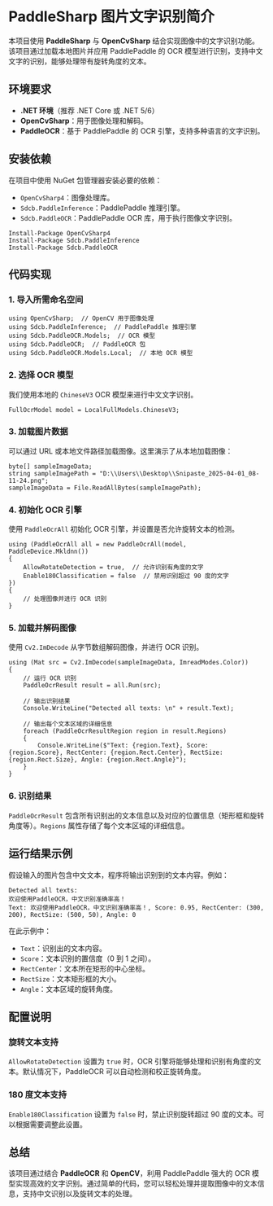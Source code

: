# PaddleSharp 图片文字识别简介

本项目使用 **PaddleSharp** 与 **OpenCvSharp** 结合实现图像中的文字识别功能。该项目通过加载本地图片并应用 PaddlePaddle 的 OCR 模型进行识别，支持中文文字的识别，能够处理带有旋转角度的文本。

## 环境要求

- **.NET 环境**（推荐 .NET Core 或 .NET 5/6）
- **OpenCvSharp**：用于图像处理和解码。
- **PaddleOCR**：基于 PaddlePaddle 的 OCR 引擎，支持多种语言的文字识别。

## 安装依赖

在项目中使用 NuGet 包管理器安装必要的依赖：

- `OpenCvSharp4`：图像处理库。
- `Sdcb.PaddleInference`：PaddlePaddle 推理引擎。
- `Sdcb.PaddleOCR`：PaddlePaddle OCR 库，用于执行图像文字识别。

```
Install-Package OpenCvSharp4
Install-Package Sdcb.PaddleInference
Install-Package Sdcb.PaddleOCR
```

## 代码实现

### 1. 导入所需命名空间

```
using OpenCvSharp;  // OpenCV 用于图像处理
using Sdcb.PaddleInference;  // PaddlePaddle 推理引擎
using Sdcb.PaddleOCR.Models;  // OCR 模型
using Sdcb.PaddleOCR;  // PaddleOCR 包
using Sdcb.PaddleOCR.Models.Local;  // 本地 OCR 模型
```

### 2. 选择 OCR 模型

我们使用本地的 `ChineseV3` OCR 模型来进行中文文字识别。

```
FullOcrModel model = LocalFullModels.ChineseV3;
```

### 3. 加载图片数据

可以通过 URL 或本地文件路径加载图像。这里演示了从本地加载图像：

```
byte[] sampleImageData;
string sampleImagePath = "D:\\Users\\Desktop\\Snipaste_2025-04-01_08-11-24.png";
sampleImageData = File.ReadAllBytes(sampleImagePath);
```

### 4. 初始化 OCR 引擎

使用 `PaddleOcrAll` 初始化 OCR 引擎，并设置是否允许旋转文本的检测。

```
using (PaddleOcrAll all = new PaddleOcrAll(model, PaddleDevice.Mkldnn())
{
    AllowRotateDetection = true,  // 允许识别有角度的文字
    Enable180Classification = false  // 禁用识别超过 90 度的文字
})
{
    // 处理图像并进行 OCR 识别
}
```

### 5. 加载并解码图像

使用 `Cv2.ImDecode` 从字节数组解码图像，并进行 OCR 识别。

```
using (Mat src = Cv2.ImDecode(sampleImageData, ImreadModes.Color))
{
    // 运行 OCR 识别
    PaddleOcrResult result = all.Run(src);
    
    // 输出识别结果
    Console.WriteLine("Detected all texts: \n" + result.Text);

    // 输出每个文本区域的详细信息
    foreach (PaddleOcrResultRegion region in result.Regions)
    {
        Console.WriteLine($"Text: {region.Text}, Score: {region.Score}, RectCenter: {region.Rect.Center}, RectSize: {region.Rect.Size}, Angle: {region.Rect.Angle}");
    }
}
```

### 6. 识别结果

`PaddleOcrResult` 包含所有识别出的文本信息以及对应的位置信息（矩形框和旋转角度等）。`Regions` 属性存储了每个文本区域的详细信息。

## 运行结果示例

假设输入的图片包含中文文本，程序将输出识别到的文本内容。例如：

```
Detected all texts: 
欢迎使用PaddleOCR，中文识别准确率高！
Text: 欢迎使用PaddleOCR，中文识别准确率高！, Score: 0.95, RectCenter: (300, 200), RectSize: (500, 50), Angle: 0
```

在此示例中：

- `Text`：识别出的文本内容。
- `Score`：文本识别的置信度（0 到 1 之间）。
- `RectCenter`：文本所在矩形的中心坐标。
- `RectSize`：文本矩形框的大小。
- `Angle`：文本区域的旋转角度。

## 配置说明

### 旋转文本支持

`AllowRotateDetection` 设置为 `true` 时，OCR 引擎将能够处理和识别有角度的文本。默认情况下，PaddleOCR 可以自动检测和校正旋转角度。

### 180 度文本支持

`Enable180Classification` 设置为 `false` 时，禁止识别旋转超过 90 度的文本。可以根据需要调整此设置。

## 总结

该项目通过结合 **PaddleOCR** 和 **OpenCV**，利用 PaddlePaddle 强大的 OCR 模型实现高效的文字识别。通过简单的代码，您可以轻松处理并提取图像中的文本信息，支持中文识别以及旋转文本的处理。
